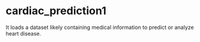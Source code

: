 # cardiac_prediction1
It loads a dataset likely containing medical information to predict or analyze heart disease.
